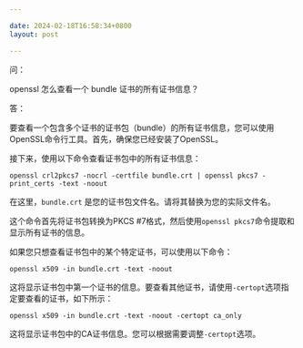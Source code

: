 ```yaml
---

date: 2024-02-18T16:58:34+0800
layout: post

---
```


问：

openssl 怎么查看一个 bundle 证书的所有证书信息？

答：

要查看一个包含多个证书的证书包（bundle）的所有证书信息，您可以使用OpenSSL命令行工具。首先，确保您已经安装了OpenSSL。

接下来，使用以下命令查看证书包中的所有证书信息：

```
openssl crl2pkcs7 -nocrl -certfile bundle.crt | openssl pkcs7 -print_certs -text -noout
```

在这里，`bundle.crt` 是您的证书包文件名。请将其替换为您的实际文件名。

这个命令首先将证书包转换为PKCS #7格式，然后使用`openssl pkcs7`命令提取和显示所有证书的信息。

如果您只想查看证书包中的某个特定证书，可以使用以下命令：

```
openssl x509 -in bundle.crt -text -noout
```

这将显示证书包中第一个证书的信息。要查看其他证书，请使用`-certopt`选项指定要查看的证书，如下所示：

```
openssl x509 -in bundle.crt -text -noout -certopt ca_only
```

这将显示证书包中的CA证书信息。您可以根据需要调整`-certopt`选项。
